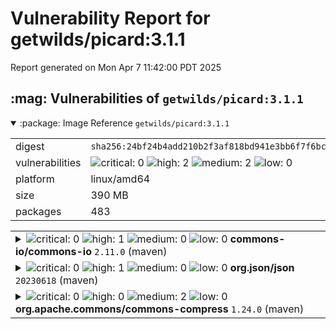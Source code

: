 # Vulnerability Report for getwilds/picard:3.1.1

Report generated on Mon Apr  7 11:42:00 PDT 2025

<h2>:mag: Vulnerabilities of <code>getwilds/picard:3.1.1</code></h2>

<details open="true"><summary>:package: Image Reference</strong> <code>getwilds/picard:3.1.1</code></summary>
<table>
<tr><td>digest</td><td><code>sha256:24bf24b4add210b2f3af818bd941e3bb6f7f6bc7545a5945e22d57d5b16d27d9</code></td><tr><tr><td>vulnerabilities</td><td><img alt="critical: 0" src="https://img.shields.io/badge/critical-0-lightgrey"/> <img alt="high: 2" src="https://img.shields.io/badge/high-2-e25d68"/> <img alt="medium: 2" src="https://img.shields.io/badge/medium-2-fbb552"/> <img alt="low: 0" src="https://img.shields.io/badge/low-0-lightgrey"/> <!-- unspecified: 0 --></td></tr>
<tr><td>platform</td><td>linux/amd64</td></tr>
<tr><td>size</td><td>390 MB</td></tr>
<tr><td>packages</td><td>483</td></tr>
</table>
</details></table>
</details>

<table>
<tr><td valign="top">
<details><summary><img alt="critical: 0" src="https://img.shields.io/badge/C-0-lightgrey"/> <img alt="high: 1" src="https://img.shields.io/badge/H-1-e25d68"/> <img alt="medium: 0" src="https://img.shields.io/badge/M-0-lightgrey"/> <img alt="low: 0" src="https://img.shields.io/badge/L-0-lightgrey"/> <!-- unspecified: 0 --><strong>commons-io/commons-io</strong> <code>2.11.0</code> (maven)</summary>

<small><code>pkg:maven/commons-io/commons-io@2.11.0</code></small><br/>
<a href="https://scout.docker.com/v/CVE-2024-47554?s=github&n=commons-io&ns=commons-io&t=maven&vr=%3E%3D2.0%2C%3C2.14.0"><img alt="high 8.7: CVE--2024--47554" src="https://img.shields.io/badge/CVE--2024--47554-lightgrey?label=high%208.7&labelColor=e25d68"/></a> <i>Uncontrolled Resource Consumption</i>

<table>
<tr><td>Affected range</td><td><code>>=2.0<br/><2.14.0</code></td></tr>
<tr><td>Fixed version</td><td><code>2.14.0</code></td></tr>
<tr><td>CVSS Score</td><td><code>8.7</code></td></tr>
<tr><td>CVSS Vector</td><td><code>CVSS:4.0/AV:N/AC:L/AT:N/PR:N/UI:N/VC:N/VI:N/VA:H/SC:N/SI:N/SA:N</code></td></tr>
<tr><td>EPSS Score</td><td><code>0.153%</code></td></tr>
<tr><td>EPSS Percentile</td><td><code>33rd percentile</code></td></tr>
</table>

<details><summary>Description</summary>
<blockquote>

Uncontrolled Resource Consumption vulnerability in Apache Commons IO.

The `org.apache.commons.io.input.XmlStreamReader` class may excessively consume CPU resources when processing maliciously crafted input.


This issue affects Apache Commons IO: from 2.0 before 2.14.0.

Users are recommended to upgrade to version 2.14.0 or later, which fixes the issue.

</blockquote>
</details>
</details></td></tr>

<tr><td valign="top">
<details><summary><img alt="critical: 0" src="https://img.shields.io/badge/C-0-lightgrey"/> <img alt="high: 1" src="https://img.shields.io/badge/H-1-e25d68"/> <img alt="medium: 0" src="https://img.shields.io/badge/M-0-lightgrey"/> <img alt="low: 0" src="https://img.shields.io/badge/L-0-lightgrey"/> <!-- unspecified: 0 --><strong>org.json/json</strong> <code>20230618</code> (maven)</summary>

<small><code>pkg:maven/org.json/json@20230618</code></small><br/>
<a href="https://scout.docker.com/v/CVE-2023-5072?s=github&n=json&ns=org.json&t=maven&vr=%3C%3D20230618"><img alt="high : CVE--2023--5072" src="https://img.shields.io/badge/CVE--2023--5072-lightgrey?label=high%20&labelColor=e25d68"/></a> <i>Improperly Implemented Security Check for Standard</i>

<table>
<tr><td>Affected range</td><td><code><=20230618</code></td></tr>
<tr><td>Fixed version</td><td><code>20231013</code></td></tr>
<tr><td>EPSS Score</td><td><code>0.518%</code></td></tr>
<tr><td>EPSS Percentile</td><td><code>64th percentile</code></td></tr>
</table>

<details><summary>Description</summary>
<blockquote>

### Summary
A denial of service vulnerability in JSON-Java was discovered by [ClusterFuzz](https://google.github.io/clusterfuzz/).  A bug in the parser means that an input string of modest size can lead to indefinite amounts of memory being used. There are two issues: (1) the parser bug can be used to circumvent a check that is supposed to prevent the key in a JSON object from itself being another JSON object; (2) if a key does end up being a JSON object then it gets converted into a string, using `\` to escape special characters, including `\` itself. So by nesting JSON objects, with a key that is a JSON object that has a key that is a JSON object, and so on, we can get an exponential number of `\` characters in the escaped string.

### Severity
High - Because this is an already-fixed DoS vulnerability, the only remaining impact possible is for existing binaries that have not been updated yet.

### Proof of Concept
```java
package orgjsonbug;

import org.json.JSONObject;

/**
 * Illustrates a bug in JSON-Java.
 */
public class Bug {
  private static String makeNested(int depth) {
    if (depth == 0) {
      return "{\"a\":1}";
    }
    return "{\"a\":1;\t\0" + makeNested(depth - 1) + ":1}";
  }

  public static void main(String[] args) {
    String input = makeNested(30);
    System.out.printf("Input string has length %d: %s\n", input.length(), input);
    JSONObject output = new JSONObject(input);
    System.out.printf("Output JSONObject has length %d: %s\n", output.toString().length(), output);
  }
}
```
When run, this reports that the input string has length 367. Then, after a long pause, the program crashes inside new JSONObject with OutOfMemoryError.

### Further Analysis
The issue is fixed by [this PR](https://github.com/stleary/JSON-java/pull/759).

### Timeline
**Date reported**: 07/14/2023
**Date fixed**: 
**Date disclosed**: 10/12/2023

</blockquote>
</details>
</details></td></tr>

<tr><td valign="top">
<details><summary><img alt="critical: 0" src="https://img.shields.io/badge/C-0-lightgrey"/> <img alt="high: 0" src="https://img.shields.io/badge/H-0-lightgrey"/> <img alt="medium: 2" src="https://img.shields.io/badge/M-2-fbb552"/> <img alt="low: 0" src="https://img.shields.io/badge/L-0-lightgrey"/> <!-- unspecified: 0 --><strong>org.apache.commons/commons-compress</strong> <code>1.24.0</code> (maven)</summary>

<small><code>pkg:maven/org.apache.commons/commons-compress@1.24.0</code></small><br/>
<a href="https://scout.docker.com/v/CVE-2024-26308?s=github&n=commons-compress&ns=org.apache.commons&t=maven&vr=%3E%3D1.21%2C%3C1.26.0"><img alt="medium 6.7: CVE--2024--26308" src="https://img.shields.io/badge/CVE--2024--26308-lightgrey?label=medium%206.7&labelColor=fbb552"/></a> <i>Allocation of Resources Without Limits or Throttling</i>

<table>
<tr><td>Affected range</td><td><code>>=1.21<br/><1.26.0</code></td></tr>
<tr><td>Fixed version</td><td><code>1.26.0</code></td></tr>
<tr><td>CVSS Score</td><td><code>6.7</code></td></tr>
<tr><td>CVSS Vector</td><td><code>CVSS:4.0/AV:L/AC:L/AT:N/PR:N/UI:A/VC:N/VI:N/VA:H/SC:N/SI:N/SA:N</code></td></tr>
<tr><td>EPSS Score</td><td><code>0.507%</code></td></tr>
<tr><td>EPSS Percentile</td><td><code>64th percentile</code></td></tr>
</table>

<details><summary>Description</summary>
<blockquote>

Allocation of Resources Without Limits or Throttling vulnerability in Apache Commons Compress. This issue affects Apache Commons Compress: from 1.21 before 1.26.

Users are recommended to upgrade to version 1.26, which fixes the issue.

</blockquote>
</details>

<a href="https://scout.docker.com/v/CVE-2024-25710?s=github&n=commons-compress&ns=org.apache.commons&t=maven&vr=%3E%3D1.3%2C%3C1.26.0"><img alt="medium 5.9: CVE--2024--25710" src="https://img.shields.io/badge/CVE--2024--25710-lightgrey?label=medium%205.9&labelColor=fbb552"/></a> <i>Loop with Unreachable Exit Condition ('Infinite Loop')</i>

<table>
<tr><td>Affected range</td><td><code>>=1.3<br/><1.26.0</code></td></tr>
<tr><td>Fixed version</td><td><code>1.26.0</code></td></tr>
<tr><td>CVSS Score</td><td><code>5.9</code></td></tr>
<tr><td>CVSS Vector</td><td><code>CVSS:3.1/AV:L/AC:H/PR:N/UI:N/S:C/C:N/I:N/A:H</code></td></tr>
<tr><td>EPSS Score</td><td><code>0.089%</code></td></tr>
<tr><td>EPSS Percentile</td><td><code>23rd percentile</code></td></tr>
</table>

<details><summary>Description</summary>
<blockquote>

Loop with Unreachable Exit Condition ('Infinite Loop') vulnerability in Apache Commons Compress. This issue affects Apache Commons Compress: from 1.3 through 1.25.0.

Users are recommended to upgrade to version 1.26.0 which fixes the issue.

</blockquote>
</details>
</details></td></tr>
</table>

